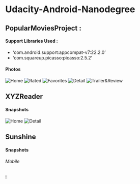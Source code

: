 # Udacity-Android-Nanodegree

## PopularMoviesProject :
#### Support Libraries Used :
- ‘com.android.support:appcompat-v7:22.2.0’
- ‘com.squareup.picasso:picasso:2.5.2’

#### Photos
![Home](https://github.com/mhetrerajat/Udacity-Android-Nanodegree/blob/master/Photos/PopularMoviesApp/Home.png)
![Rated](https://github.com/mhetrerajat/Udacity-Android-Nanodegree/blob/master/Photos/PopularMoviesApp/Rated.png)
![Favorites](https://github.com/mhetrerajat/Udacity-Android-Nanodegree/blob/master/Photos/PopularMoviesApp/Favorites.png)
![Detail](https://github.com/mhetrerajat/Udacity-Android-Nanodegree/blob/master/Photos/PopularMoviesApp/Detail.png)
![Trailer&Review](https://github.com/mhetrerajat/Udacity-Android-Nanodegree/blob/master/Photos/PopularMoviesApp/Trailer%26Review.png)

## XYZReader
#### Snapshots
![Home](https://github.com/mhetrerajat/Udacity-Android-Nanodegree/blob/master/Photos/xyzreader/Home.png)
![Detail](https://github.com/mhetrerajat/Udacity-Android-Nanodegree/blob/master/Photos/xyzreader/Detail.png)

## Sunshine
#### Snapshots
###### Mobile
!

